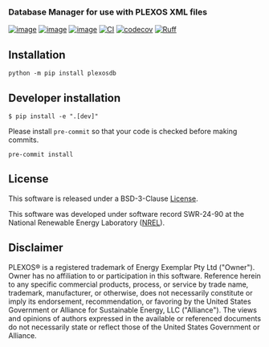 ### Database Manager for use with PLEXOS XML files
[![image](https://img.shields.io/pypi/v/plexosdb.svg)](https://pypi.python.org/pypi/plexosdb)
[![image](https://img.shields.io/pypi/l/plexosdb.svg)](https://pypi.python.org/pypi/plexosdb)
[![image](https://img.shields.io/pypi/pyversions/plexosdb.svg)](https://pypi.python.org/pypi/plexosdb)
[![CI](https://github.com/NREL/plexosdb/actions/workflows/CI.yaml/badge.svg)](https://github.com/NREL/plexosdb/actions/workflows/CI.yaml)
[![codecov](https://codecov.io/gh/NREL/plexosdb/branch/main/graph/badge.svg)](https://codecov.io/gh/NREL/plexosdb)
[![Ruff](https://img.shields.io/endpoint?url=https://raw.githubusercontent.com/astral-sh/ruff/main/assets/badge/v2.json)](https://github.com/astral-sh/ruff)
<br/>

## Installation

```console
python -m pip install plexosdb
```

## Developer installation

```console
$ pip install -e ".[dev]"
```

Please install `pre-commit` so that your code is checked before making commits.

```console
pre-commit install
```

## License

This software is released under a BSD-3-Clause
[License](https://github.com/NREL/plexosdb/blob/main/LICENSE.txt).

This software was developed under software record SWR-24-90 at the National Renewable Energy Laboratory
([NREL](https://www.nrel.gov)).


## Disclaimer

PLEXOS® is a registered trademark of Energy Exemplar Pty Ltd ("Owner"). Owner has no affiliation to or participation in this software. Reference herein to any specific commercial products, process, or service by trade name, trademark, manufacturer, or otherwise, does not necessarily constitute or imply its endorsement, recommendation, or favoring by the United States Government or Alliance for Sustainable Energy, LLC ("Alliance"). The views and opinions of authors expressed in the available or referenced documents do not necessarily state or reflect those of the United States Government or Alliance.
